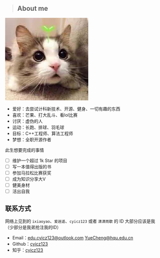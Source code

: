 > ## About me

![头像](https://raw.githubusercontent.com/cyicz123/Picture/main/img/20210622172643.jpg)

* 爱好：去尝试计科新技术、开源、健身、一切有趣的东西
* 喜欢：芒果、打大乱斗、看lol比赛
* 讨厌：虚伪的人
* 运动：长跑、排球、羽毛球
* 目标：C++工程师、算法工程师
* 梦想：全职开源作者

<summary>此生想要完成的事情</summary>

- [ ] 维护一个超过 1k Star 的项目
- [ ] 写一本值得出版的书
- [ ] 参加马拉松比赛获奖
- [ ] 成为知识分享大V
- [ ] 健美身材
- [ ] 活出自我

## 联系方式

网络上见到的 `ixiaoyao`、`爱逍遥`、`cyicz123` 或者 `潇潇雨歇` 的 ID 大部分应该是我（少部分是我弟抢注我的ID）

- Email：edu.cyicz123@outlook.com  YueCheng@hqu.edu.cn
- Github：[cyicz123](https://github.com/cyicz123)
- 知乎：[cyicz123](https://www.zhihu.com/people/cyicz123.top)
